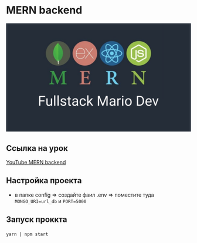 # MERN backend

![GitHub Logo](./mern-youtube.png)

## Ссылка на урок

[YouTube MERN backend](https://youtu.be/aOpK-J98UH0)

## Настройка проекта

- в папке config => создайте фаил .env
  => поместите туда `MONGO_URI=url_db` и `PORT=5000`

## Запуск проккта

`yarn | npm start`
